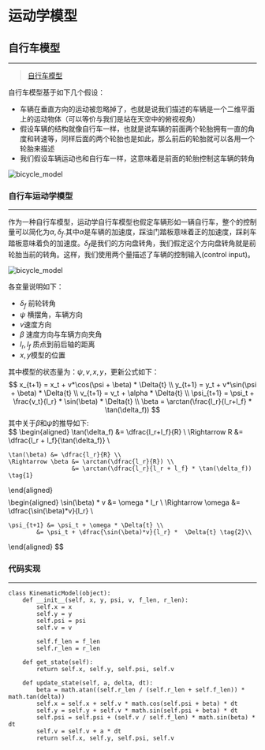 # 运动学模型

## 自行车模型
---
>  [自行车模型](https://blog.csdn.net/adamshan/article/details/78696874)
> 
自行车模型基于如下几个假设：

- 车辆在垂直方向的运动被忽略掉了，也就是说我们描述的车辆是一个二维平面上的运动物体（可以等价与我们是站在天空中的俯视视角）
- 假设车辆的结构就像自行车一样，也就是说车辆的前面两个轮胎拥有一直的角度和转速等，同样后面的两个轮胎也是如此，那么前后的轮胎就可以各用一个轮胎来描述
- 我们假设车辆运动也和自行车一样，这意味着是前面的轮胎控制这车辆的转角  

![bicycle_model](../assert/bicycle_model.jpeg)


### 自行车运动学模型
---  
作为一种自行车模型，运动学自行车模型也假定车辆形如一辆自行车，整个的控制量可以简化为$\alpha, \delta_f$.其中$\alpha$是车辆的加速度，踩油门踏板意味着正的加速度，踩刹车踏板意味着负的加速度。$\delta_f$是我们的方向盘转角，我们假定这个方向盘转角就是前轮胎当前的转角。这样，我们使用两个量描述了车辆的控制输入(control input)。

![bicycle_model](../assert/bicycle_model.png)

各变量说明如下：  
- $\delta_f$ 前轮转角
- $\psi$ 横摆角，车辆方向
- $v$速度方向
- $\beta$ 速度方向与车辆方向夹角
- $l_r, l_f$ 质点到前后轴的距离
- $x, y$模型的位置

其中模型的状态量为：$\psi, v, x, y$，更新公式如下：
$$ 
    x_{t+1} = x_t + v*\cos(\psi + \beta) * \Delta{t} \\
    y_{t+1} = y_t + v*\sin(\psi + \beta) * \Delta{t} \\
    v_{t+1} = v_t + \alpha * \Delta{t} \\
    \psi_{t+1} = \psi_t + \frac{v_t}{l_r} * \sin(\beta) * \Delta{t} \\
    \beta = \arctan(\frac{l_r}{l_r+l_f} * \tan(\delta_f))
$$
其中关于$\beta$和$\psi$的推导如下:  
$$
\begin{aligned}
    \tan(\delta_f) &= \dfrac{l_r+l_f}{R} \\
    \Rightarrow R &=  \dfrac{l_r + l_f}{\tan(\delta_f)} \\

    \tan(\beta) &= \dfrac{l_r}{R} \\
    \Rightarrow \beta &= \arctan(\dfrac{l_r}{R}) \\
                      &= \arctan(\dfrac{l_r}{l_r + l_f} * \tan(\delta_f)) \tag{1}

\end{aligned}
$$
$$
\begin{aligned}
    \sin(\beta) * v &= \omega * l_r \\
    \Rightarrow \omega &=  \dfrac{\sin(\beta)*v}{l_r} \\

    \psi_{t+1} &= \psi_t + \omega * \Delta{t} \\
            &= \psi_t + \dfrac{\sin(\beta)*v}{l_r} *  \Delta{t} \tag{2}\\
\end{aligned}
$$

### 代码实现
---

```python3
class KinematicModel(object):
    def __init__(self, x, y, psi, v, f_len, r_len):
        self.x = x
        self.y = y
        self.psi = psi
        self.v = v

        self.f_len = f_len
        self.r_len = r_len

    def get_state(self):
        return self.x, self.y, self.psi, self.v

    def update_state(self, a, delta, dt):
        beta = math.atan((self.r_len / (self.r_len + self.f_len)) * math.tan(delta))
        self.x = self.x + self.v * math.cos(self.psi + beta) * dt
        self.y = self.y + self.v * math.sin(self.psi + beta) * dt
        self.psi = self.psi + (self.v / self.f_len) * math.sin(beta) * dt
        self.v = self.v + a * dt
        return self.x, self.y, self.psi, self.v
```
